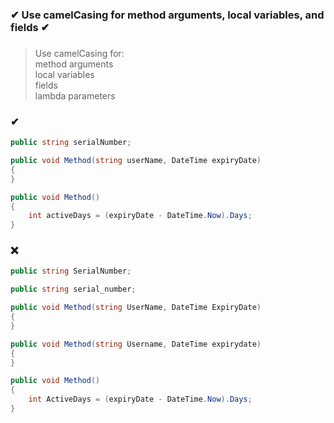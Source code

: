 ### ✔ Use camelCasing for method arguments, local variables, and fields ✔
###

> Use camelCasing for:  
> method arguments  
> local variables  
> fields  
> lambda parameters

### ✔
``` csharp
public string serialNumber;
```
``` csharp
public void Method(string userName, DateTime expiryDate)
{
}
```
``` csharp
public void Method()
{
    int activeDays = (expiryDate - DateTime.Now).Days;
}
```

### ❌ 
``` csharp
public string SerialNumber;
```
``` csharp
public string serial_number;
```
``` csharp
public void Method(string UserName, DateTime ExpiryDate)
{
}
```
``` csharp
public void Method(string Username, DateTime expirydate)
{
}
```
``` csharp
public void Method()
{
    int ActiveDays = (expiryDate - DateTime.Now).Days;
}
```
